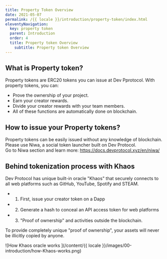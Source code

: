 ```yaml
---
title: Property Token Overview
date: 2021-05-07
permalink: /{{ locale }}/introduction/property-token/index.html
eleventyNavigation:
  key: property token
  parent: Introduction
  order: 4
  title: Property token Overview
	subtitle: Property token Overview
---
```


## What is Property token?

Property tokens are ERC20 tokens you can issue at Dev Pprotocol. With property tokens, you can:

- Prove the ownership of your project.
- Earn your creator rewards.
- Divide your creator rewards with your team members.
- All of these functions are automatically done on blockchain.


## How to issue your Property tokens?

Property tokens can be easily issued without any knowledge of blockchain. Please use Niwa, a social token launcher built on Dev Protocol.    
Go to Niwa section and learn more: https://docs.devprotocol.xyz/en/niwa/


## Behind tokenization process with Khaos

Dev Protocol has unique built-in oracle "Khaos" that securely connects to all web platforms such as GitHub, YouTube, Spotify and STEAM.

- 1. First, issue your creator token on a Dapp
- 2. Generate a hash to conceal an API access token for web platforms
- 3. "Proof of ownership" and activities outside the blockchain.

To provide completely unique "proof of ownership", your assets will never be illicitly copied by anyone.

![How Khaos oracle works ](/content/{{ locale }}/images/00-introduction/how-Khaos-works.png)
